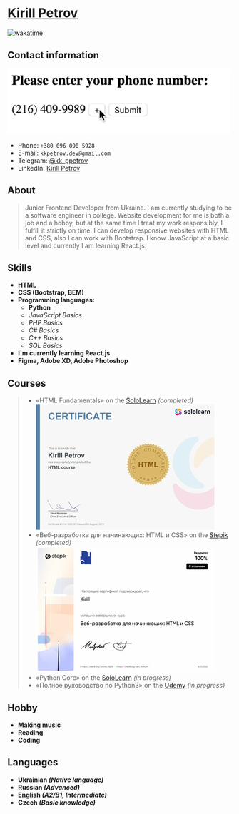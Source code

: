 <!-- - 👋 Hi, I’m @kkk-petrov
- 👀 I’m interested in ...
- 🌱 I’m currently learning ...
- 💞️ I’m looking to collaborate on ...
- 📫 How to reach me ...
 -->
<!---
kkk-petrov/kkk-petrov is a ✨ special ✨ repository because its `README.md` (this file) appears on your GitHub profile.
You can click the Preview link to take a look at your changes.

<!-- ![EF SET Certificate](efset-certificate.jpg) -->
<!-- - __Editors:__
  - __VS Code, Sublime Text__
  - *Visual Studio, PyCharm, WebStorm, Atom* -->


# [Kirill Petrov](https://kkk-petrov.github.io/links/)
[![wakatime](https://wakatime.com/badge/user/2c23a4bd-db65-472a-b556-f2962f0d4406.svg)](https://wakatime.com/@2c23a4bd-db65-472a-b556-f2962f0d4406)
## Contact information
<img src="enternum.gif" style="max-width: 500px;"></img>
- Phone: ```+380 096 090 5928```
- E-mail: ```kkpetrov.dev@gmail.com```
- Telegram: [@kk_ppetrov](https://t.me/kk_ppetrov/)
- LinkedIn: [Kirill Petrov](www.linkedin.com/in/kkpetrov)

## About
> Junior Frontend Developer from Ukraine. I am currently studying to be a software engineer in college. Website development for me is both a job and a hobby, but at the same time I treat my work responsibly, I fulfill it strictly on time. I can develop responsive websites with HTML and CSS, also I can work with Bootstrap. I know JavaScript at a basic level and currently I am learning React.js.

## Skills
- __HTML__
- __CSS (Bootstrap, BEM)__
- __Programming languages:__
  - __Python__
  - *JavaScript Basics*
  - *PHP Basics*
  - *C# Basics*
  - *C++ Basics* 
  - *SQL Basics*
- __I`m currently learning React.js__
- __Figma, Adobe XD, Adobe Photoshop__

## Courses
>- «HTML Fundamentals» on the [SoloLearn](sololearn.com) *(completed)*<br>
![HTML Fundamentals Course Certificate](certificate.jpg)
>- «Веб-разработка для начинающих: HTML и CSS» on the [Stepik](stepik.org) *(completed)*<br>
![Stepik HTML and CSS Course Certificate](stepikcertificate.jpg)
>- «Python Core» on the [SoloLearn](sololearn.com) *(in progress)*
>- «Полное руководство по Python3» on the [Udemy](udemy.com) *(in progress)*

## Hobby
- __Making music__
- __Reading__
- __Coding__

## Languages
- __Ukrainian *(Native language)*__
- __Russian *(Advanced)*__
- __English *(A2/B1, Intermediate)*__
- __Czech *(Basic knowledge)*__

